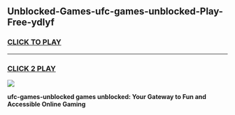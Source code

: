 
## Unblocked-Games-ufc-games-unblocked-Play-Free-ydlyf
<h3>
<a href="https://premium76.site?title=ufc-games-unblocked&ref=17A">CLICK TO PLAY</a></h3>
<hr>

<h3>
<a href="https://premium76.site?title=ufc-games-unblocked&ref=17A">CLICK 2 PLAY</a>
  
</h3>

<a href="https://premium76.site?title=ufc-games-unblocked&ref=17A"><img src="https://clearcache.store/games.png"></a>


**ufc-games-unblocked games unblocked: Your Gateway to Fun and Accessible Online Gaming**

